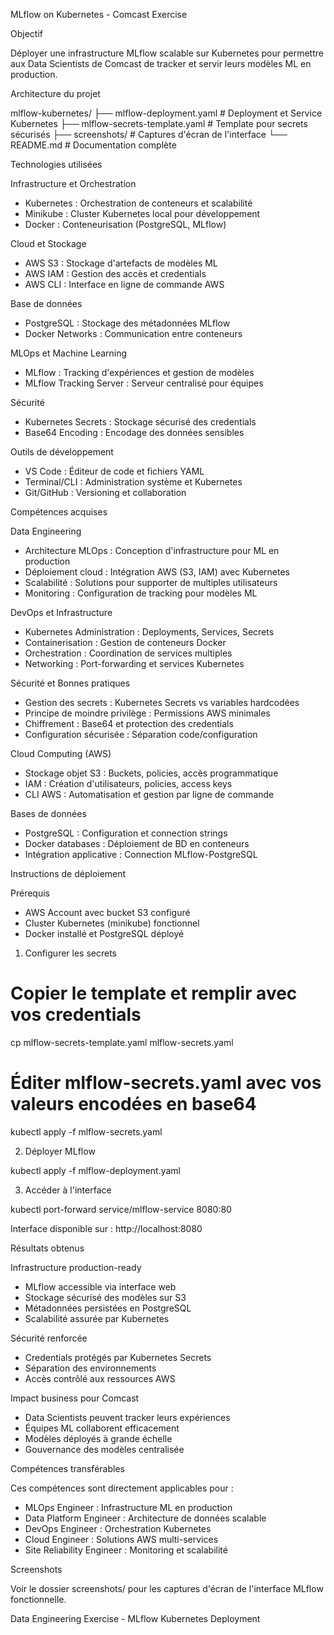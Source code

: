 MLflow on Kubernetes - Comcast Exercise

Objectif

Déployer une infrastructure MLflow scalable sur Kubernetes pour permettre aux Data Scientists de Comcast de tracker et servir leurs modèles ML en production.

Architecture du projet

mlflow-kubernetes/
├── mlflow-deployment.yaml        # Deployment et Service Kubernetes
├── mlflow-secrets-template.yaml  # Template pour secrets sécurisés
├── screenshots/                  # Captures d'écran de l'interface
└── README.md                     # Documentation complète

Technologies utilisées

Infrastructure et Orchestration

- Kubernetes : Orchestration de conteneurs et scalabilité
- Minikube : Cluster Kubernetes local pour développement
- Docker : Conteneurisation (PostgreSQL, MLflow)

Cloud et Stockage

- AWS S3 : Stockage d'artefacts de modèles ML
- AWS IAM : Gestion des accès et credentials
- AWS CLI : Interface en ligne de commande AWS

Base de données

- PostgreSQL : Stockage des métadonnées MLflow
- Docker Networks : Communication entre conteneurs

MLOps et Machine Learning

- MLflow : Tracking d'expériences et gestion de modèles
- MLflow Tracking Server : Serveur centralisé pour équipes

Sécurité

- Kubernetes Secrets : Stockage sécurisé des credentials
- Base64 Encoding : Encodage des données sensibles

Outils de développement

- VS Code : Éditeur de code et fichiers YAML
- Terminal/CLI : Administration système et Kubernetes
- Git/GitHub : Versioning et collaboration

Compétences acquises

Data Engineering

- Architecture MLOps : Conception d'infrastructure pour ML en production
- Déploiement cloud : Intégration AWS (S3, IAM) avec Kubernetes
- Scalabilité : Solutions pour supporter de multiples utilisateurs
- Monitoring : Configuration de tracking pour modèles ML

DevOps et Infrastructure

- Kubernetes Administration : Deployments, Services, Secrets
- Containerisation : Gestion de conteneurs Docker
- Orchestration : Coordination de services multiples
- Networking : Port-forwarding et services Kubernetes

Sécurité et Bonnes pratiques

- Gestion des secrets : Kubernetes Secrets vs variables hardcodées
- Principe de moindre privilège : Permissions AWS minimales
- Chiffrement : Base64 et protection des credentials
- Configuration sécurisée : Séparation code/configuration

Cloud Computing (AWS)

- Stockage objet S3 : Buckets, policies, accès programmatique
- IAM : Création d'utilisateurs, policies, access keys
- CLI AWS : Automatisation et gestion par ligne de commande

Bases de données

- PostgreSQL : Configuration et connection strings
- Docker databases : Déploiement de BD en conteneurs
- Intégration applicative : Connection MLflow-PostgreSQL

Instructions de déploiement

Prérequis

- AWS Account avec bucket S3 configuré
- Cluster Kubernetes (minikube) fonctionnel
- Docker installé et PostgreSQL déployé

1. Configurer les secrets

# Copier le template et remplir avec vos credentials
cp mlflow-secrets-template.yaml mlflow-secrets.yaml
# Éditer mlflow-secrets.yaml avec vos valeurs encodées en base64
kubectl apply -f mlflow-secrets.yaml

2. Déployer MLflow

kubectl apply -f mlflow-deployment.yaml

3. Accéder à l'interface

kubectl port-forward service/mlflow-service 8080:80

Interface disponible sur : http://localhost:8080

Résultats obtenus

Infrastructure production-ready

- MLflow accessible via interface web
- Stockage sécurisé des modèles sur S3
- Métadonnées persistées en PostgreSQL
- Scalabilité assurée par Kubernetes

Sécurité renforcée

- Credentials protégés par Kubernetes Secrets
- Séparation des environnements
- Accès contrôlé aux ressources AWS

Impact business pour Comcast

- Data Scientists peuvent tracker leurs expériences
- Équipes ML collaborent efficacement
- Modèles déployés à grande échelle
- Gouvernance des modèles centralisée

Compétences transférables

Ces compétences sont directement applicables pour :

- MLOps Engineer : Infrastructure ML en production
- Data Platform Engineer : Architecture de données scalable
- DevOps Engineer : Orchestration Kubernetes
- Cloud Engineer : Solutions AWS multi-services
- Site Reliability Engineer : Monitoring et scalabilité

Screenshots

Voir le dossier screenshots/ pour les captures d'écran de l'interface MLflow fonctionnelle.


Data Engineering Exercise - MLflow Kubernetes Deployment
